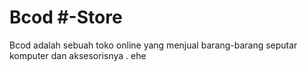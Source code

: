 # Bcod #-Store 


Bcod adalah sebuah toko online yang menjual barang-barang seputar komputer dan aksesorisnya . ehe

